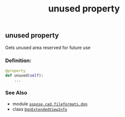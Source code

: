 ﻿---
title: unused property
second_title: Aspose.CAD for Python via .NET API References
description: 
type: docs
weight: 60
url: /aspose.cad.fileformats.dgn/dgnextendedviewinfo/unused/
is_root: false
---

## unused property


Gets unused area
reserved for future use
### Definition:
```python
@property
def unused(self):
    ...
```

### See Also
* module [`aspose.cad.fileformats.dgn`](../../)
* class [`DgnExtendedViewInfo`](/cad/python-net/aspose.cad.fileformats.dgn/dgnextendedviewinfo)
